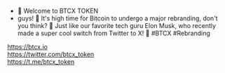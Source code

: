 - 👋 Welcome to BTCX TOKEN
- guys! 🙌 It's high time for Bitcoin to undergo a major rebranding, don't you think? 💫 Just like our favorite tech guru Elon Musk, who recently made a super cool switch from Twitter to X! 🚀 #BTCX #Rebranding

https://btcx.io <BR>
https://twitter.com/btcx_token <BR>
https://t.me/btcx_token
